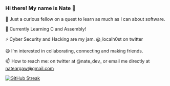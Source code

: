 ### Hi there! My name is Nate 👋

🔭 Just a curious fellow on a quest to learn as much as I can about software. 

🌱 Currently Learning C and Assembly! 

⚡ Cyber Security and Hacking are my jam. @_localh0st on twitter

😄 I’m interested in collaborating, connecting and making friends.

📫 How to reach me: on twitter at @nate_dev_ or email me directly at nateargaw@gmail.com

 
 
 [![GitHub Streak](https://github-readme-streak-stats.herokuapp.com/?user=nargaw&theme=highcontrast&hide_border=true)](https://github.com/DenverCoder1/github-readme-streak-stats)

<!--
**nargaw/nargaw** is a ✨ _special_ ✨ repository because its `README.md` (this file) appears on your GitHub profile.

Here are some ideas to get you started:

- 🔭 I’m currently working on ...
- 🌱 I’m currently learning ...
- 👯 I’m looking to collaborate on ...
- 🤔 I’m looking for help with ...
- 💬 Ask me about ...
- 📫 How to reach me: ...
- 😄 Pronouns: ...
- ⚡ Fun fact: ...
-->
